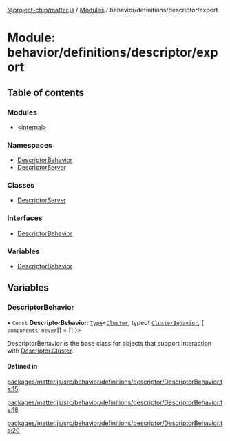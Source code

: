 [@project-chip/matter.js](../README.md) / [Modules](../modules.md) / behavior/definitions/descriptor/export

# Module: behavior/definitions/descriptor/export

## Table of contents

### Modules

- [\<internal\>](behavior_definitions_descriptor_export._internal_.md)

### Namespaces

- [DescriptorBehavior](behavior_definitions_descriptor_export.DescriptorBehavior.md)
- [DescriptorServer](behavior_definitions_descriptor_export.DescriptorServer.md)

### Classes

- [DescriptorServer](../classes/behavior_definitions_descriptor_export.DescriptorServer-1.md)

### Interfaces

- [DescriptorBehavior](../interfaces/behavior_definitions_descriptor_export.DescriptorBehavior-1.md)

### Variables

- [DescriptorBehavior](behavior_definitions_descriptor_export.md#descriptorbehavior)

## Variables

### DescriptorBehavior

• `Const` **DescriptorBehavior**: [`Type`](../interfaces/behavior_cluster_export.ClusterBehavior.Type.md)\<[`Cluster`](../interfaces/cluster_export.Descriptor.Cluster.md), typeof [`ClusterBehavior`](behavior_cluster_export.ClusterBehavior.md), \{ `components`: `never`[] = [] }\>

DescriptorBehavior is the base class for objects that support interaction with [Descriptor.Cluster](cluster_export.Descriptor.md#cluster).

#### Defined in

[packages/matter.js/src/behavior/definitions/descriptor/DescriptorBehavior.ts:15](https://github.com/project-chip/matter.js/blob/6d3b6a5d957d88a9231d6ecab4bb41f8133112be/packages/matter.js/src/behavior/definitions/descriptor/DescriptorBehavior.ts#L15)

[packages/matter.js/src/behavior/definitions/descriptor/DescriptorBehavior.ts:18](https://github.com/project-chip/matter.js/blob/6d3b6a5d957d88a9231d6ecab4bb41f8133112be/packages/matter.js/src/behavior/definitions/descriptor/DescriptorBehavior.ts#L18)

[packages/matter.js/src/behavior/definitions/descriptor/DescriptorBehavior.ts:20](https://github.com/project-chip/matter.js/blob/6d3b6a5d957d88a9231d6ecab4bb41f8133112be/packages/matter.js/src/behavior/definitions/descriptor/DescriptorBehavior.ts#L20)
